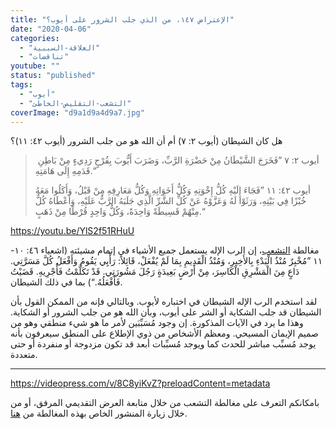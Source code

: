 ```yaml
---
title: "الإعتراض ١٤٧، من الذي جلب الشرور على أيوب؟"
date: "2020-04-06"
categories: 
  - "العلاقة-السببية"
  - "تناقضات"
youtube: ""
status: "published"
tags: 
  - "أيوب"
  - "التشعب-التقليص-الخاطئ"
coverImage: "d9a1d9a4d9a7.jpg"
---
```


هل كان الشيطان (أيوب ٢: ٧) أم أن الله هو من جلب الشرور (أيوب ٤٢: ١١)؟

>  أيوب ٢: ٧ ”فَخَرَجَ الشَّيْطَانُ مِنْ حَضْرَةِ الرَّبِّ، وَضَرَبَ أَيُّوبَ بِقُرْحٍ رَدِيءٍ مِنْ بَاطِنِ قَدَمِهِ إِلَى هَامَتِهِ.“
> 
> أيوب ٤٢: ١١ ”فَجَاءَ إِلَيْهِ كُلُّ إِخْوَتِهِ وَكُلُّ أَخَوَاتِهِ وَكُلُّ مَعَارِفِهِ مِنْ قَبْلُ، وَأَكَلُوا مَعَهُ خُبْزًا فِي بَيْتِهِ، وَرَثَوْا لَهُ وَعَزَّوْهُ عَنْ كُلِّ الشَّرِّ الَّذِي جَلَبَهُ الرَّبُّ عَلَيْهِ، وَأَعْطَاهُ كُلٌّ مِنْهُمْ قَسِيطَةً وَاحِدَةً، وَكُلُّ وَاحِدٍ قُرْطًا مِنْ ذَهَبٍ.“

https://youtu.be/YlS2f51RHuU

مغالطة [التشعب](https://reasonofhope.com/2019/07/25/bifurcation/)، إن الرب الإله يستعمل جميع الأشياء في إتمام مشيئته (اشعياء ٤٦: ١٠- ١١ ”مُخْبِرٌ مُنْذُ الْبَدْءِ بِالأَخِيرِ، وَمُنْذُ الْقَدِيمِ بِمَا لَمْ يُفْعَلْ، قَائِلاً: رَأْيِي يَقُومُ وَأَفْعَلُ كُلَّ مَسَرَّتِي. دَاعٍ مِنَ الْمَشْرِقِ الْكَاسِرَ، مِنْ أَرْضٍ بَعِيدَةٍ رَجُلَ مَشُورَتِي. قَدْ تَكَلَّمْتُ فَأُجْرِيهِ. قَضَيْتُ فَأَفْعَلُهُ.“) بما في ذلك الشيطان.

لقد استخدم الرب الإله الشيطان في اختباره لأيوب. وبالتالي فإنه من الممكن القول بأن الشيطان قد جلب الشكاية أو الشر على أيوب، وبأن الله هو من جلب الشرور أو الشكاية. وهذا ما يرد في الآيات المذكورة. إن وجود مُسَبِّبَين لأمر ما هو شيء منطقي وهو من صميم الإيمان المسيحي. ومعظم الأشخاص من ذوي الإطلاع على المنطق سيعرفون بأنه يوجد مُسبِّب مباشر للحدث كما ويوجد مُسبِّبات أبعد قد تكون مزدوجة أو منفردة أو حتى متعددة.

* * *

https://videopress.com/v/8C8yiKvZ?preloadContent=metadata

بامكانكم التعرف على مغالطة التشعب من خلال متابعة العرض التقديمي المرفق، أو من خلال زيارة المنشور الخاص بهذه المغالطة من [هنا](https://reasonofhope.com/2019/07/25/bifurcation/).
